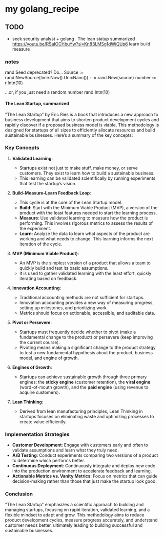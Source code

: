 # my golang_recipe

## TODO

- seek security analyst + golang
. The lean statup summarized https://youtu.be/RSaIOCHbuYw?si=Kn83LMSg1dWiQUp6
    learn build measure

### notes
rand.Seed deprecated? Do...
Source := rand.NewSource(time.Now().UnixNano())
r := rand.New(source)
number := r.Intn(10)

...or, if you just need a random number
rand.Intn(10)

#### The Lean Startup, summarized
"The Lean Startup" by Eric Ries is a book that introduces a new approach to business development that aims to shorten product development cycles and rapidly discover if a proposed business model is viable. This methodology is designed for startups of all sizes to efficiently allocate resources and build sustainable businesses. Here’s a summary of the key concepts:

### Key Concepts

1. **Validated Learning**:
   - Startups exist not just to make stuff, make money, or serve customers. They exist to learn how to build a sustainable business.
   - This learning can be validated scientifically by running experiments that test the startup’s vision.

2. **Build-Measure-Learn Feedback Loop**:
   - This cycle is at the core of the Lean Startup model.
   - **Build**: Start with the Minimum Viable Product (MVP), a version of the product with the least features needed to start the learning process.
   - **Measure**: Use validated learning to measure how the product is performing. This involves rigorous metrics to assess the results of the experiment.
   - **Learn**: Analyze the data to learn what aspects of the product are working and what needs to change. This learning informs the next iteration of the cycle.

3. **MVP (Minimum Viable Product)**:
   - An MVP is the simplest version of a product that allows a team to quickly build and test its basic assumptions.
   - It is used to gather validated learning with the least effort, quickly iterating based on feedback.

4. **Innovation Accounting**:
   - Traditional accounting methods are not sufficient for startups.
   - Innovation accounting provides a new way of measuring progress, setting up milestones, and prioritizing work.
   - Metrics should focus on actionable, accessible, and auditable data.

5. **Pivot or Persevere**:
   - Startups must frequently decide whether to pivot (make a fundamental change to the product) or persevere (keep improving the current course).
   - Pivoting means making a significant change to the product strategy to test a new fundamental hypothesis about the product, business model, and engine of growth.

6. **Engines of Growth**:
   - Startups can achieve sustainable growth through three primary engines: the **sticky engine** (customer retention), the **viral engine** (word-of-mouth growth), and the **paid engine** (using revenue to acquire customers).

7. **Lean Thinking**:
   - Derived from lean manufacturing principles, Lean Thinking in startups focuses on eliminating waste and optimizing processes to create value efficiently.

### Implementation Strategies

- **Customer Development**: Engage with customers early and often to validate assumptions and learn what they truly need.
- **A/B Testing**: Conduct experiments comparing two versions of a product to determine which performs better.
- **Continuous Deployment**: Continuously integrate and deploy new code into the production environment to accelerate feedback and learning.
- **Actionable Metrics vs. Vanity Metrics**: Focus on metrics that can guide decision-making rather than those that just make the startup look good.

### Conclusion

"The Lean Startup" emphasizes a scientific approach to building and managing startups, focusing on rapid iteration, validated learning, and a flexible mindset to adapt and grow. This methodology aims to reduce product development cycles, measure progress accurately, and understand customer needs better, ultimately leading to building successful and sustainable businesses.
